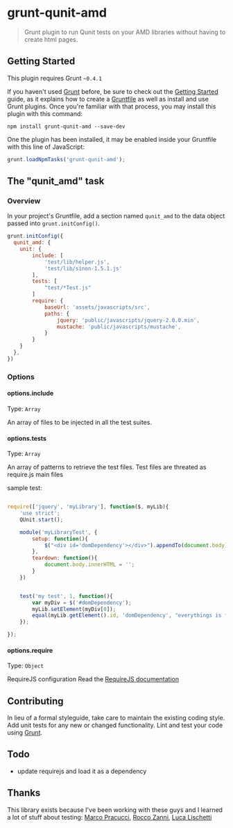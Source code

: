 # grunt-qunit-amd

> Grunt plugin to run Qunit tests on your AMD libraries without having to create html pages.

## Getting Started
This plugin requires Grunt `~0.4.1`

If you haven't used [Grunt](http://gruntjs.com/) before, be sure to check out the [Getting Started](http://gruntjs.com/getting-started) guide, as it explains how to create a [Gruntfile](http://gruntjs.com/sample-gruntfile) as well as install and use Grunt plugins. Once you're familiar with that process, you may install this plugin with this command:

```shell
npm install grunt-qunit-amd --save-dev
```

One the plugin has been installed, it may be enabled inside your Gruntfile with this line of JavaScript:

```js
grunt.loadNpmTasks('grunt-qunit-amd');
```

## The "qunit_amd" task

### Overview
In your project's Gruntfile, add a section named `qunit_amd` to the data object passed into `grunt.initConfig()`.

```js
grunt.initConfig({
  qunit_amd: {
    unit: {
		include: [
			'test/lib/helper.js',
			'test/lib/sinon-1.5.1.js'
		],
		tests: [
			"test/*Test.js"
		]
		require: {
			baseUrl: 'assets/javascripts/src',
			paths: {
				jquery: 'public/javascripts/jquery-2.0.0.min',
				mustache: 'public/javascripts/mustache',
			}
		}
	}
  },
})
```

### Options

#### options.include
Type: `Array`

An array of files to be injected in all the test suites.

#### options.tests
Type: `Array`

An array of patterns to retrieve the test files.
Test files are threated as require.js main files

sample test:
```js

require(['jquery', 'myLibrary'], function($, myLib){
	'use strict';
	QUnit.start();

	module('myLibraryTest', {
		setup: function(){
			$("<div id='domDependency'></div>").appendTo(document.body);
		},
		teardown: function(){
			document.body.innerHTML = '';
		}
	})


	test('my test', 1, function(){
		var myDiv = $('#domDependency');
		myLib.setElement(myDiv[0]);
		equal(myLib.getElement().id, 'domDependency', "everythings is fine");
	});

});
```


#### options.require
Type: `Object`

RequireJS configuration
Read the [RequireJS documentation](http://www.requirejs.org/)

## Contributing
In lieu of a formal styleguide, take care to maintain the existing coding style. Add unit tests for any new or changed functionality. Lint and test your code using [Grunt](http://gruntjs.com/).

## Todo
- update requirejs and load it as a dependency

## Thanks
This library exists because I've been working with these guys and I learned a lot of stuff about testing: [Marco Pracucci](https://github.com/pracucci), [Rocco Zanni](https://github.com/roccozanni), [Luca Lischetti](https://github.com/sirlisko)
